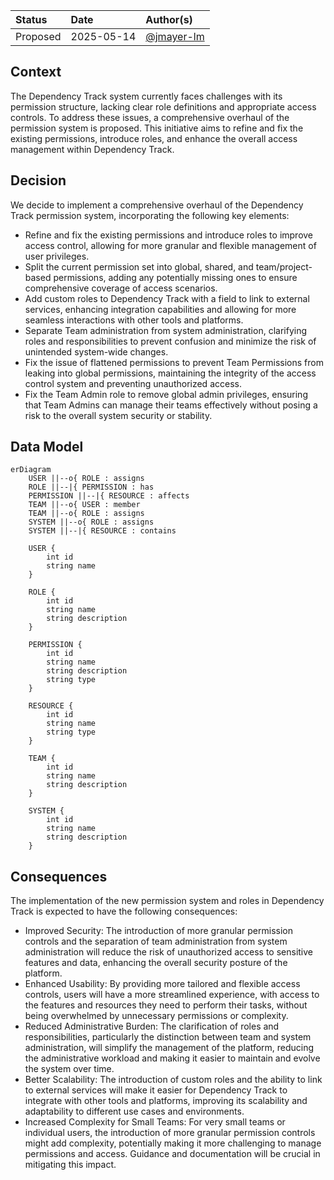 | Status   | Date       | Author(s)                                  |
| :------- | :--------- | :----------------------------------------- |
| Proposed | 2025-05-14 | [@jmayer-lm](https://github.com/jmayer-lm) |

## Context

The Dependency Track system currently faces challenges with its permission structure, lacking clear role definitions and appropriate access controls. To address these issues, a comprehensive overhaul of the permission system is proposed. This initiative aims to refine and fix the existing permissions, introduce roles, and enhance the overall access management within Dependency Track.

## Decision

We decide to implement a comprehensive overhaul of the Dependency Track permission system, incorporating the following key elements:

- Refine and fix the existing permissions and introduce roles to improve access control, allowing for more granular and flexible management of user privileges.
- Split the current permission set into global, shared, and team/project-based permissions, adding any potentially missing ones to ensure comprehensive coverage of access scenarios.
- Add custom roles to Dependency Track with a field to link to external services, enhancing integration capabilities and allowing for more seamless interactions with other tools and platforms.
- Separate Team administration from system administration, clarifying roles and responsibilities to prevent confusion and minimize the risk of unintended system-wide changes.
- Fix the issue of flattened permissions to prevent Team Permissions from leaking into global permissions, maintaining the integrity of the access control system and preventing unauthorized access.
- Fix the Team Admin role to remove global admin privileges, ensuring that Team Admins can manage their teams effectively without posing a risk to the overall system security or stability.

## Data Model

```mermaid
erDiagram
    USER ||--o{ ROLE : assigns
    ROLE ||--|{ PERMISSION : has
    PERMISSION ||--|{ RESOURCE : affects
    TEAM ||--o{ USER : member
    TEAM ||--o{ ROLE : assigns
    SYSTEM ||--o{ ROLE : assigns
    SYSTEM ||--|{ RESOURCE : contains

    USER {
        int id
        string name
    }

    ROLE {
        int id
        string name
        string description
    }

    PERMISSION {
        int id
        string name
        string description
        string type
    }

    RESOURCE {
        int id
        string name
        string type
    }

    TEAM {
        int id
        string name
        string description
    }

    SYSTEM {
        int id
        string name
        string description
    }
```

## Consequences

The implementation of the new permission system and roles in Dependency Track is expected to have the following consequences:

- Improved Security: The introduction of more granular permission controls and the separation of team administration from system administration will reduce the risk of unauthorized access to sensitive features and data, enhancing the overall security posture of the platform.
- Enhanced Usability: By providing more tailored and flexible access controls, users will have a more streamlined experience, with access to the features and resources they need to perform their tasks, without being overwhelmed by unnecessary permissions or complexity.
- Reduced Administrative Burden: The clarification of roles and responsibilities, particularly the distinction between team and system administration, will simplify the management of the platform, reducing the administrative workload and making it easier to maintain and evolve the system over time.
- Better Scalability: The introduction of custom roles and the ability to link to external services will make it easier for Dependency Track to integrate with other tools and platforms, improving its scalability and adaptability to different use cases and environments.
- Increased Complexity for Small Teams: For very small teams or individual users, the introduction of more granular permission controls might add complexity, potentially making it more challenging to manage permissions and access. Guidance and documentation will be crucial in mitigating this impact.

```

```
